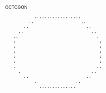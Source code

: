 OCTOGON
<pre>
           ..................           
         ..                  ..         
       ..                      ..       
     ..                          ..     
   ..                              .    
   :                                :   
   :                                :   
   :                                :   
   :                                :   
   :                                :   
   .                               ..   
     .                           ..     
       ..                      ..             
           .               ..           
             ..............             
                                        
</pre>
